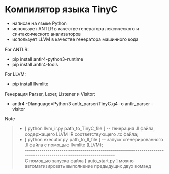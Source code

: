 # Компилятор языка TinyC
* написан на языке Python
* использует ANTLR в качестве генератора лексического и синтаксического анализаторов
* использует LLVM в качестве генератора машинного кода

For ANTLR:
* pip install antlr4-python3-runtime
* pip install antlr4-tools

For LLVM:
* pip install llvmlite

Генерация Parser, Lexer, Listener и Visitor:
* antlr4 -Dlanguage=Python3 antlr_parser/TinyC.g4 -o antlr_parser -visitor

> [!NOTE]
>> * [ python  llvm_ir.py  path_to_TinyC_file ]  -- генерация .ll  файла, содержащего LLVM IR соответствующего .tc файла; <br/>
>> * [ python  executor.py  path_to_ll_file ] -- запуск сгенерированного .ll файла с помощью llvmlite (LLVM); <br/>
>> ---------------------------------------------------------------------------------------------------------------- <br/>
>> С помощью запуска файла [ auto_start.py ] можно автоматизировать выполнение предыдущих двух команд <br/>
